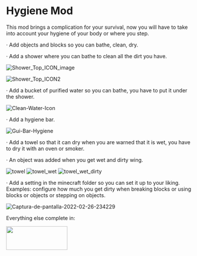 # Hygiene Mod
 This mod brings a complication for your survival, now you will have to take into account your hygiene of your body or where you step.

· Add objects and blocks so you can bathe, clean, dry.

· Add a shower where you can bathe to clean all the dirt you have.	

![Shower_Top_ICON_image](https://user-images.githubusercontent.com/60050016/159534206-43c4a35d-1ea0-4b52-803d-8be0daf7eb5f.png)

![Shower_Top_ICON2](https://user-images.githubusercontent.com/60050016/159534293-707179fc-3103-4474-a386-bb54c6a027d6.png)

· Add a bucket of purified water so you can bathe, you have to put it under the shower.

![Clean-Water-Icon](https://user-images.githubusercontent.com/60050016/159535178-b293a289-f082-476d-950c-a8e125a35a53.png)

· Add a hygiene bar.

![Gui-Bar-Hygiene](https://user-images.githubusercontent.com/60050016/159534940-f2bda38f-f35b-4783-8f78-980c0e0bbb7e.png)

· Add a towel so that it can dry when you are warned that it is wet, you have to dry it with an oven or smoker.

· An object was added when you get wet and dirty wing.

![towel](https://user-images.githubusercontent.com/60050016/160214747-7bee2d94-a7e6-404d-af03-9ccdbefd1c35.png)
![towel_wet](https://user-images.githubusercontent.com/60050016/160214751-7e3dd7e6-25df-46f2-b4fd-8683718b6ad7.png)
![towel_wet_dirty](https://user-images.githubusercontent.com/60050016/160214756-a8792b4d-4121-425f-9173-f27d5c9fdec2.png)

· Add a setting in the minecraft folder so you can set it up to your liking. Examples: configure how much you get dirty when breaking blocks or using blocks or objects or stepping on objects.

![Captura-de-pantalla-2022-02-26-234229](https://user-images.githubusercontent.com/60050016/159536575-86237a5a-91e9-4484-b647-302435340c2a.png)

Everything else complete in:

<p><a href="https://www.curseforge.com/minecraft/mc-mods/hygiene" rel="nofollow"><img src="https://i.ibb.co/sF3gmX2/curse.png" width="166" height="64" /></a></p>
